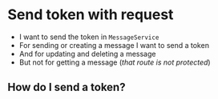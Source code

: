 # Send token with request
* I want to send the token in `MessageService`
* For sending or creating a message I want to send a token
* And for updating and deleting a message
* But not for getting a message (_that route is not protected_)

## How do I send a token?

